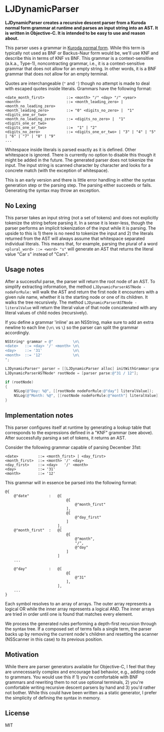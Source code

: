 # LJDynamicParser

**LJDynamicParser creates a recursive descent parser from a Kuroda normal form grammar at runtime and parses an input string into an AST. It is written in Objective-C. It is intended to be easy to use and reason about.**

This parser uses a grammar in [Kuroda normal form](http://en.wikipedia.org/wiki/Kuroda_normal_form). While this term is typically not used as BNF or Backus-Naur form would be, we'll use KNF and describe this in terms of KNF vs BNF. This grammar is a context-sensitive (a.k.a., Type-1), noncontracting grammar, i.e., it is a context-sensitive grammar that does not allow for an empty string. In other words, it is a BNF grammar that does not allow for an empty terminal.

Quotes are interchangeable (`"` and `'`) though no attempt is made to deal with escaped quotes inside literals. Grammars have the following format:

```
<date_month_first>          ::= <month> "/" <day> "/" <year>
<month>                     ::= <month_leading_zero> | <month_no_leading_zero>
<month_leading_zero>        ::= "0" <digits_no_zero> |  "1" <digits_one_or_two>
<month_no_leading_zero>     ::= <digits_no_zero> |  "1" <digits_one_or_two>
<digits_one_or_two>         ::=  "1" | "2"
<digits_no_zero>            ::= <digits_one_or_two> | "3" | "4" | "5" | "6" | "7" | "8" | "9"
...
```

Whitespace inside literals is parsed exactly as it is defined. Other whitespace is ignored. There is currently no option to disable this though it might be added in the future. The generated parser does not tokenize the input. The input string is scanned character by character and looks for a concrete match (with the exception of whitespace).

This is an early version and there is little error handling in either the syntax generation step or the parsing step. The parsing either succeeds or fails. Generating the syntax may throw an exception.

## No Lexing

This parser takes an input string (not a set of tokens) and does not explicitly tokenize the string before parsing it. In a sense it is lexer-less, though the parser performs an implicit tokenization of the input while it is parsing. The upside to this is 1) there is no need to tokenize the input and 2) the literals returned from the AST will always assume that whitespace separated individual literals. This means that, for example, parsing the plural of a word `<plural_word> ::= <word> "s"` will generate an AST that returns the literal value "Car s" instead of "Cars".

## Usage notes

After a successful parse, the parser will return the root node of an AST. To simplify extracting information, the method `LJDynamicParserASTNode -nodeForRule:` will walk the AST and return the first node it encounters with a given rule name, whether it is the starting node or one of its children. It walks the tree recursively. The method `LJDynamicParserASTNode -literalValue` will return the literal value of that node concatenated with any literal values of child nodes (recursively).

If you define a grammar 'inline' as an NSString, make sure to add an extra newline to each line (`\n\` vs `\`) so the parser can split the grammar accordingly.

```objective-c
NSString* grammar = @"         \n\
<date>   ::= <day> '/' <month> \n\
<day>    ::= '31'              \n\
<month>  ::= '12'              \n\
";

LJDynamicParser* parser = [[LJDynamicParser alloc] initWithGrammar:grammar];
LJDynamicParserASTNode* rootNode = [parser parse:@"31 / 12"];

if (rootNode)
{
    NSLog(@"Day: %@", [[rootNode nodeForRule:@"day"] literalValue]);
    NSLog(@"Month: %@", [[rootNode nodeForRule:@"month"] literalValue]);
}
```

## Implementation notes

This parser configures itself at runtime by generating a lookup table that corresponds to the expressions defined in a "KNF" grammar (see above). After successfully parsing a set of tokens, it returns an AST.

Consider the following grammar capable of parsing December 31st:

```
<date>         ::= <month_first> | <day_first>
<month_first>  ::= <month> '/' <day>
<day_first>    ::= <day>   '/' <month>
<day>          ::= '31'
<month>        ::= '12'
```

This grammar will in essence be parsed into the following format:

```
@{
    @"date"         :   @[
                            @[ 
                                @"month_first" 
                            ],
                            @[ 
                                @"day_first" 
                            ]
                        ],
    @"month_first"  :   @[
                            @[ 
                                @"month", 
                                "/", 
                                @"day" 
                            ]
                        ]
    ...

    @"day"          :   @[
                            @[
                                @"31"
                            ],
                        ],
    ...
}
```

Each symbol resolves to an array of arrays. The outer array represents a logical OR while the inner array represents a logical AND. The inner arrays are tried in order until one is found that matches every element.

We process the generated rules performing a depth-first recursion through the syntax tree. If a composed set of terms fails a single term, the parser backs up by removing the current node's children and resetting the scanner (NSScanner in this case) to its previous position.

## Motivation

While there are parser generators available for Objective-C, I feel that they are unnecessarily complex and encourage bad behavior, e.g., adding code to grammars. You would use this if 1) you're comfortable with BNF grammars and rewriting them to not use optional terminals, 2) you're comfortable writing recursive descent parsers by hand and 3) you'd rather not bother. While this could have been written as a static generator, I prefer the simplicity of defining the syntax in memory.

## License

MIT
